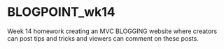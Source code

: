 # BLOGPOINT_wk14
Week 14 homework creating an MVC BLOGGING website where creators can post tips and tricks and viewers can comment on these posts.
